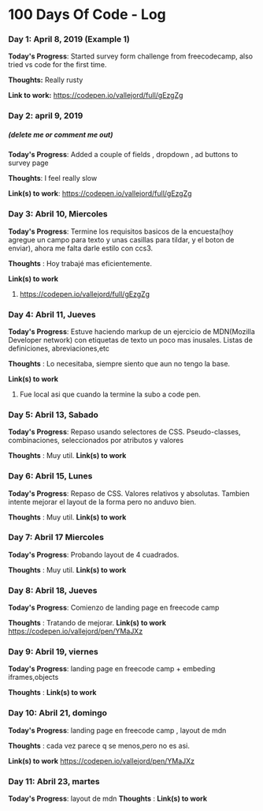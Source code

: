 # 100 Days Of Code - Log

### Day 1: April 8, 2019 (Example 1)


**Today's Progress**: Started survey form challenge from freecodecamp, also tried vs code for the first time.

**Thoughts:** Really rusty

**Link to work:** https://codepen.io/vallejord/full/gEzgZg

### Day 2: april 9, 2019
##### (delete me or comment me out)

**Today's Progress**: Added a couple of fields , dropdown , ad buttons to survey page

**Thoughts**: I feel really slow

**Link(s) to work**: https://codepen.io/vallejord/full/gEzgZg


### Day 3: Abril 10, Miercoles

**Today's Progress**: Termine los requisitos basicos de la encuesta(hoy agregue un campo para texto y unas casillas para tildar, y el boton de enviar), ahora me falta darle estilo con ccs3.

**Thoughts** : Hoy trabajé mas eficientemente.

**Link(s) to work**
1. https://codepen.io/vallejord/full/gEzgZg

### Day 4: Abril 11, Jueves

**Today's Progress**: Estuve haciendo markup de un ejercicio de MDN(Mozilla Developer network) con etiquetas de texto un poco mas inusales.
Listas de definiciones, abreviaciones,etc

**Thoughts** : Lo necesitaba, siempre siento que aun no tengo la base.

**Link(s) to work**
1. Fue local asi que cuando la termine la subo a code pen.

### Day 5: Abril 13, Sabado

**Today's Progress**: Repaso usando selectores de CSS. Pseudo-classes, combinaciones, seleccionados por atributos y valores

**Thoughts** : Muy util.
**Link(s) to work**

### Day 6: Abril 15, Lunes

**Today's Progress**: Repaso de CSS. Valores relativos y absolutas. Tambien intente mejorar el layout de la forma pero no anduvo bien.

**Thoughts** : Muy util.
**Link(s) to work**

### Day 7: Abril 17 Miercoles

**Today's Progress**: Probando layout de 4 cuadrados.

**Thoughts** : Muy util.
**Link(s) to work**

### Day 8: Abril 18, Jueves

**Today's Progress**: Comienzo de landing page en freecode camp

**Thoughts** : Tratando de mejorar.
**Link(s) to work** https://codepen.io/vallejord/pen/YMaJXz

### Day 9: Abril 19, viernes

**Today's Progress**:  landing page en freecode camp + embeding iframes,objects

**Thoughts** : 
**Link(s) to work** 

### Day 10: Abril 21, domingo

**Today's Progress**:  landing page en freecode camp , layout de mdn

**Thoughts** : cada vez parece q se menos,pero no es asi.

**Link(s) to work** https://codepen.io/vallejord/pen/YMaJXz

### Day 11: Abril 23, martes

**Today's Progress**:   layout de mdn
**Thoughts** : 
**Link(s) to work** 

